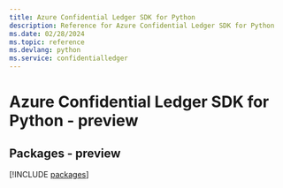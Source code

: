 ```yaml
---
title: Azure Confidential Ledger SDK for Python
description: Reference for Azure Confidential Ledger SDK for Python
ms.date: 02/28/2024
ms.topic: reference
ms.devlang: python
ms.service: confidentialledger
---
```

# Azure Confidential Ledger SDK for Python - preview
## Packages - preview
[!INCLUDE [packages](confidential-ledger-index.md)]